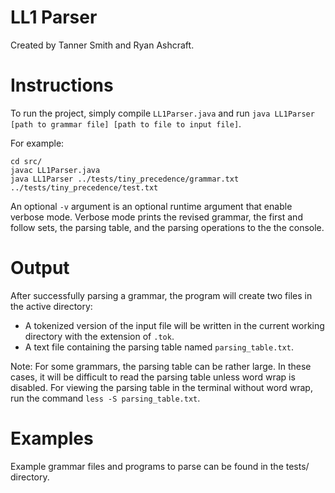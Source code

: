 # LL1 Parser
Created by Tanner Smith and Ryan Ashcraft.

# Instructions
To run the project, simply compile `LL1Parser.java` and run `java LL1Parser [path to grammar file] [path to file to input file]`.

For example:

    cd src/
    javac LL1Parser.java
    java LL1Parser ../tests/tiny_precedence/grammar.txt ../tests/tiny_precedence/test.txt

An optional `-v` argument is an optional runtime argument that enable verbose mode. Verbose mode prints the revised grammar, the first and follow sets, the parsing table, and the parsing operations to the the console.

# Output

After successfully parsing a grammar, the program will create two files in the active directory:

* A tokenized version of the input file will be written in the current working directory with the extension of `.tok`.
* A text file containing the parsing table named `parsing_table.txt`.

Note: For some grammars, the parsing table can be rather large. In these cases, it will be difficult to read the parsing table unless word wrap is disabled. For viewing the parsing table in the terminal without word wrap, run the command `less -S parsing_table.txt`.

# Examples
Example grammar files and programs to parse can be found in the tests/ directory.
